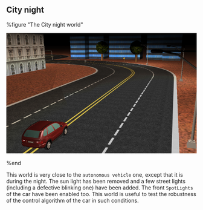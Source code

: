## City night

%figure "The City night world"

![The City night world](png/city_night.png)

%end

This world is very close to the `autonomous vehicle` one, except that it is
during the night. The sun light has been removed and a few street lights
(including a defective blinking one) have been added. The front `SpotLights` of
the car have been enabled too. This world is useful to test the robustness of
the control algorithm of the car in such conditions.

